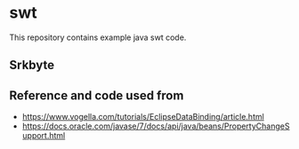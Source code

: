 # swt
This repository contains example java swt code.

## Srkbyte


## Reference and code used from 
* https://www.vogella.com/tutorials/EclipseDataBinding/article.html
* https://docs.oracle.com/javase/7/docs/api/java/beans/PropertyChangeSupport.html